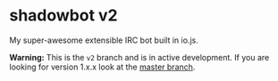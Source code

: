 # shadowbot v2

My super-awesome extensible IRC bot built in io.js.

**Warning:** This is the `v2` branch and is in active development. If you are looking for version 1.x.x look at the [master branch][master].


[master]: https://github.com/shadowfacts/shadowbot/tree/master
